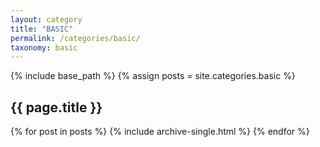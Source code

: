 ```yaml
---
layout: category
title: "BASIC"
permalink: /categories/basic/
taxonomy: basic
---
```


{% include base_path %}
{% assign posts = site.categories.basic %}
<div class="category-posts">
  <h2 class="archive__subtitle">{{ page.title }}</h2>
  {% for post in posts %}
    {% include archive-single.html %}
  {% endfor %}
</div>
